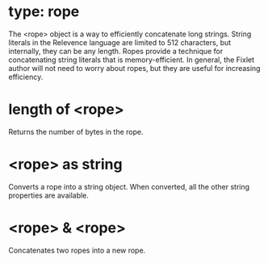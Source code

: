 # type: rope

The &lt;rope&gt; object is a way to efficiently concatenate long strings. String literals in the Relevence language are limited to 512 characters, but internally, they can be any length. Ropes provide a technique for concatenating string literals that is memory-efficient. In general, the Fixlet author will not need to worry about ropes, but they are useful for increasing efficiency.

# length of &lt;rope&gt;

Returns the number of bytes in the rope.

# &lt;rope&gt; as string

Converts a rope into a string object. When converted, all the other string properties are available.

# &lt;rope&gt; &amp; &lt;rope&gt;

Concatenates two ropes into a new rope.
